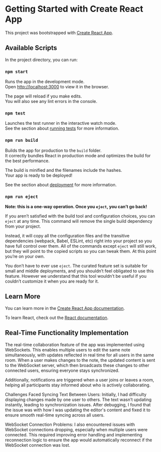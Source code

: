 # Getting Started with Create React App

This project was bootstrapped with [Create React App](https://github.com/facebook/create-react-app).

## Available Scripts

In the project directory, you can run:

### `npm start`

Runs the app in the development mode.\
Open [http://localhost:3000](http://localhost:3000) to view it in the browser.

The page will reload if you make edits.\
You will also see any lint errors in the console.

### `npm test`

Launches the test runner in the interactive watch mode.\
See the section about [running tests](https://facebook.github.io/create-react-app/docs/running-tests) for more information.

### `npm run build`

Builds the app for production to the `build` folder.\
It correctly bundles React in production mode and optimizes the build for the best performance.

The build is minified and the filenames include the hashes.\
Your app is ready to be deployed!

See the section about [deployment](https://facebook.github.io/create-react-app/docs/deployment) for more information.

### `npm run eject`

**Note: this is a one-way operation. Once you `eject`, you can’t go back!**

If you aren’t satisfied with the build tool and configuration choices, you can `eject` at any time. This command will remove the single build dependency from your project.

Instead, it will copy all the configuration files and the transitive dependencies (webpack, Babel, ESLint, etc) right into your project so you have full control over them. All of the commands except `eject` will still work, but they will point to the copied scripts so you can tweak them. At this point you’re on your own.

You don’t have to ever use `eject`. The curated feature set is suitable for small and middle deployments, and you shouldn’t feel obligated to use this feature. However we understand that this tool wouldn’t be useful if you couldn’t customize it when you are ready for it.

## Learn More

You can learn more in the [Create React App documentation](https://facebook.github.io/create-react-app/docs/getting-started).

To learn React, check out the [React documentation](https://reactjs.org/).

## Real-Time Functionality Implementation
The real-time collaboration feature of the app was implemented using WebSockets. This enables multiple users to edit the same note simultaneously, with updates reflected in real time for all users in the same room. When a user makes changes to the note, the updated content is sent to the WebSocket server, which then broadcasts these changes to other connected users, ensuring everyone stays synchronized.

Additionally, notifications are triggered when a user joins or leaves a room, helping all participants stay informed about who is actively collaborating.

Challenges Faced
Syncing Text Between Users: Initially, I had difficulty displaying changes made by one user to others. The text wasn’t updating instantly, leading to synchronization issues. After debugging, I found that the issue was with how I was updating the editor's content and fixed it to ensure smooth real-time syncing across all users.

WebSocket Connection Problems: I also encountered issues with WebSocket connections dropping, especially when multiple users were connected. This required improving error handling and implementing reconnection logic to ensure the app would automatically reconnect if the WebSocket connection was lost.
